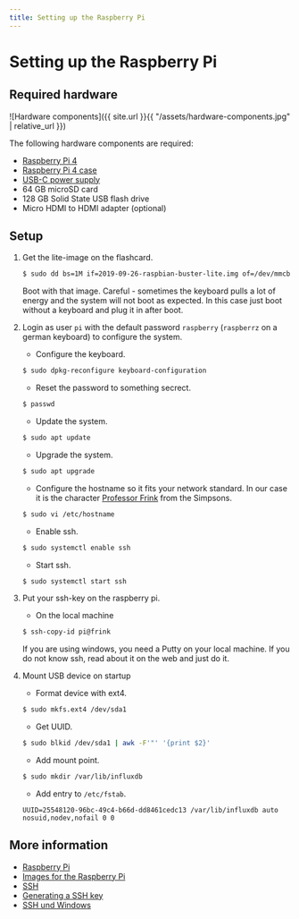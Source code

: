 ```yaml
---
title: Setting up the Raspberry Pi
---
```


# Setting up the Raspberry Pi

## Required hardware

![Hardware components]({{ site.url }}{{ "/assets/hardware-components.jpg" | relative_url }})

The following hardware components are required:

* [Raspberry Pi 4](https://www.raspberrypi.org/products/raspberry-pi-4-model-b/)
* [Raspberry Pi 4 case](https://www.raspberrypi.org/products/raspberry-pi-4-case/)
* [USB-C power supply](https://www.raspberrypi.org/products/type-c-power-supply/)
* 64 GB microSD card
* 128 GB Solid State USB flash drive
* Micro HDMI to HDMI adapter (optional)

## Setup

1. Get the lite-image on the flashcard.
   ```bash
   $ sudo dd bs=1M if=2019-09-26-raspbian-buster-lite.img of=/dev/mmcblk0
   ```
	
   Boot with that image. 
   Careful - sometimes the keyboard pulls a lot of energy and the system will not boot as expected. In this case just boot without a keyboard and plug it in after boot.

1. Login as user `pi` with the default password `raspberry` (`raspberrz` on a german keyboard) to configure the system.

   * Configure the keyboard.
   ```bash
   $ sudo dpkg-reconfigure keyboard-configuration
   ```

   * Reset the password to something secrect.   
   ```bash
   $ passwd
   ```

   * Update the system.
   ```bash
   $ sudo apt update   
   ```

   * Upgrade the system.
   ```bash
   $ sudo apt upgrade
   ```

   * Configure the hostname so it fits your network standard. In our case it is the character [Professor Frink](https://en.wikipedia.org/wiki/Professor_Frink) from the Simpsons.
   ```bash
   $ sudo vi /etc/hostname
   ```

   * Enable ssh.
   ```bash
   $ sudo systemctl enable ssh
   ```

   * Start ssh.
   ```bash
   $ sudo systemctl start ssh
   ```

1. Put your ssh-key on the raspberry pi. 

   * On the local machine
   ```bash
   $ ssh-copy-id pi@frink
   ```
  
   If you are using windows, you need a Putty on your local machine. 
   If you do not know ssh, read about it on the web and just do it.

1. Mount USB device on startup

   * Format device with ext4.
   ```bash
   $ sudo mkfs.ext4 /dev/sda1
   ```

   * Get UUID.
   ```bash
   $ sudo blkid /dev/sda1 | awk -F'"' '{print $2}'
   ```

   * Add mount point.
   ```bash
   $ sudo mkdir /var/lib/influxdb
   ```

   * Add entry to `/etc/fstab`.
   ```
   UUID=25548120-96bc-49c4-b66d-dd8461cedc13 /var/lib/influxdb auto nosuid,nodev,nofail 0 0 
   ```

## More information
* [Raspberry Pi](https://www.raspberrypi.org/)
* [Images for the Raspberry Pi](https://www.raspberrypi.org/downloads/)
* [SSH](https://help.github.com/en/github/authenticating-to-github/about-ssh)
* [Generating a SSH key](https://help.github.com/en/github/authenticating-to-github/generating-a-new-ssh-key-and-adding-it-to-the-ssh-agent)
* [SSH und Windows](https://www.heise.de/tipps-tricks/SSH-unter-Windows-10-nutzen-4224757.html)
